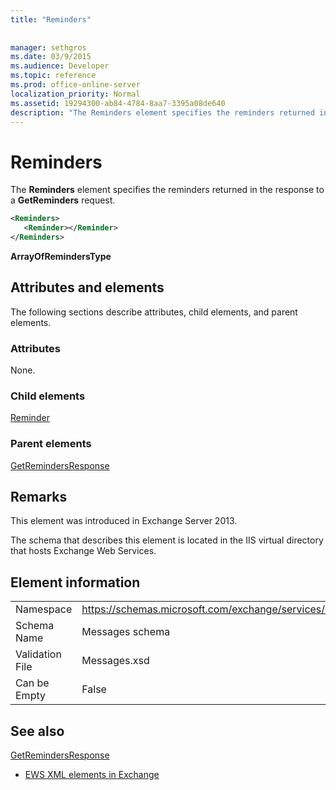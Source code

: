 ```yaml
---
title: "Reminders"
 
 
manager: sethgros
ms.date: 03/9/2015
ms.audience: Developer
ms.topic: reference
ms.prod: office-online-server
localization_priority: Normal
ms.assetid: 19294300-ab84-4784-8aa7-3395a08de640
description: "The Reminders element specifies the reminders returned in the response to a GetReminders request."
---
```


# Reminders

The **Reminders** element specifies the reminders returned in the response to a **GetReminders** request. 
  
```XML
<Reminders>
   <Reminder></Reminder>
</Reminders>
```

 **ArrayOfRemindersType**
## Attributes and elements

The following sections describe attributes, child elements, and parent elements.
  
### Attributes

None.
  
### Child elements

[Reminder](reminder.md)
  
### Parent elements

[GetRemindersResponse](getremindersresponse.md)
  
## Remarks

This element was introduced in Exchange Server 2013.
  
The schema that describes this element is located in the IIS virtual directory that hosts Exchange Web Services.
  
## Element information

|||
|:-----|:-----|
|Namespace  <br/> |https://schemas.microsoft.com/exchange/services/2006/messages  <br/> |
|Schema Name  <br/> |Messages schema  <br/> |
|Validation File  <br/> |Messages.xsd  <br/> |
|Can be Empty  <br/> |False  <br/> |
   
## See also



[GetRemindersResponse](getremindersresponse.md)


- [EWS XML elements in Exchange](ews-xml-elements-in-exchange.md)

